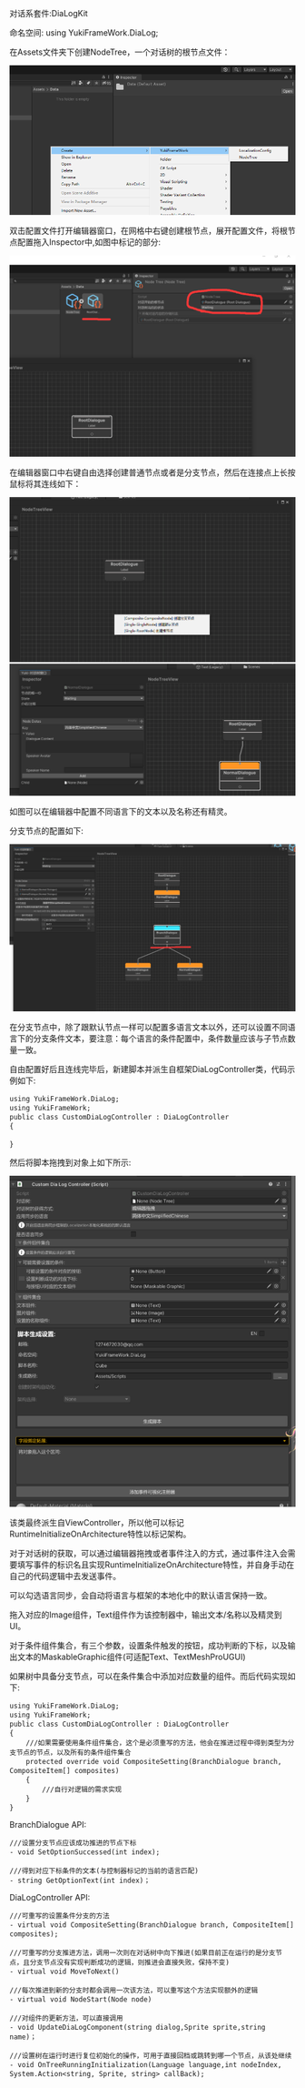 ﻿对话系套件:DiaLogKit

命名空间: using YukiFrameWork.DiaLog;

在Assets文件夹下创建NodeTree，一个对话树的根节点文件：

![输入图片说明](Texture/1.png)

双击配置文件打开编辑器窗口，在网格中右键创建根节点，展开配置文件，将根节点配置拖入Inspector中,如图中标记的部分:

![输入图片说明](Texture/2.png)

在编辑器窗口中右键自由选择创建普通节点或者是分支节点，然后在连接点上长按鼠标将其连线如下：

![输入图片说明](Texture/3.png)
![输入图片说明](Texture/4.png)

如图可以在编辑器中配置不同语言下的文本以及名称还有精灵。

分支节点的配置如下:

![输入图片说明](Texture/5.png)

在分支节点中，除了跟默认节点一样可以配置多语言文本以外，还可以设置不同语言下的分支条件文本，要注意：每个语言的条件配置中，条件数量应该与子节点数量一致。

自由配置好后且连线完毕后，新建脚本并派生自框架DiaLogController类，代码示例如下:

```
using YukiFrameWork.DiaLog;
using YukiFrameWork;
public class CustomDiaLogController : DiaLogController
{
    
}
```

然后将脚本拖拽到对象上如下所示:

![输入图片说明](Texture/6.png)

该类最终派生自ViewController，所以他可以标记RuntimeInitializeOnArchitecture特性以标记架构。

对于对话树的获取，可以通过编辑器拖拽或者事件注入的方式，通过事件注入会需要填写事件的标识名且实现RuntimeInitializeOnArchitecture特性，并自身手动在自己的代码逻辑中去发送事件。

可以勾选语言同步，会自动将语言与框架的本地化中的默认语言保持一致。

拖入对应的Image组件，Text组件作为该控制器中，输出文本/名称以及精灵到UI。

对于条件组件集合，有三个参数，设置条件触发的按钮，成功判断的下标，以及输出文本的MaskableGraphic组件(可适配Text、TextMeshProUGUI)

如果树中具备分支节点，可以在条件集合中添加对应数量的组件。而后代码实现如下:

```
using YukiFrameWork.DiaLog;
using YukiFrameWork;
public class CustomDiaLogController : DiaLogController
{
    ///如果需要使用条件组件集合，这个是必须重写的方法，他会在推进过程中得到类型为分支节点的节点，以及所有的条件组件集合
    protected override void CompositeSetting(BranchDialogue branch, CompositeItem[] composites)
    {
        ///自行对逻辑的需求实现
    }
}
```

BranchDialogue API:

    ///设置分支节点应该成功推进的节点下标
    - void SetOptionSuccessed(int index);

    ///得到对应下标条件的文本(与控制器标记的当前的语言匹配)
    - string GetOptionText(int index)；


DiaLogController API:

    ///可重写的设置条件分支的方法
    - virtual void CompositeSetting(BranchDialogue branch, CompositeItem[] composites);
    
    ///可重写的分支推进方法，调用一次则在对话树中向下推进(如果目前正在运行的是分支节点，且分支节点没有实现判断成功的逻辑，则推进会直接失败，保持不变)
    - virtual void MoveToNext()

    ///每次推进到新的分支时都会调用一次该方法，可以重写这个方法实现额外的逻辑
    - virtual void NodeStart(Node node)

    ///对组件的更新方法，可以直接调用
    - void UpdateDiaLogComponent(string dialog,Sprite sprite,string name)；

    ///设置树在运行时进行复位初始化的操作，可用于直接回档或跳转到哪一个节点，从该处继续
    - void OnTreeRunningInitialization(Language language,int nodeIndex, System.Action<string, Sprite, string> callBack);




